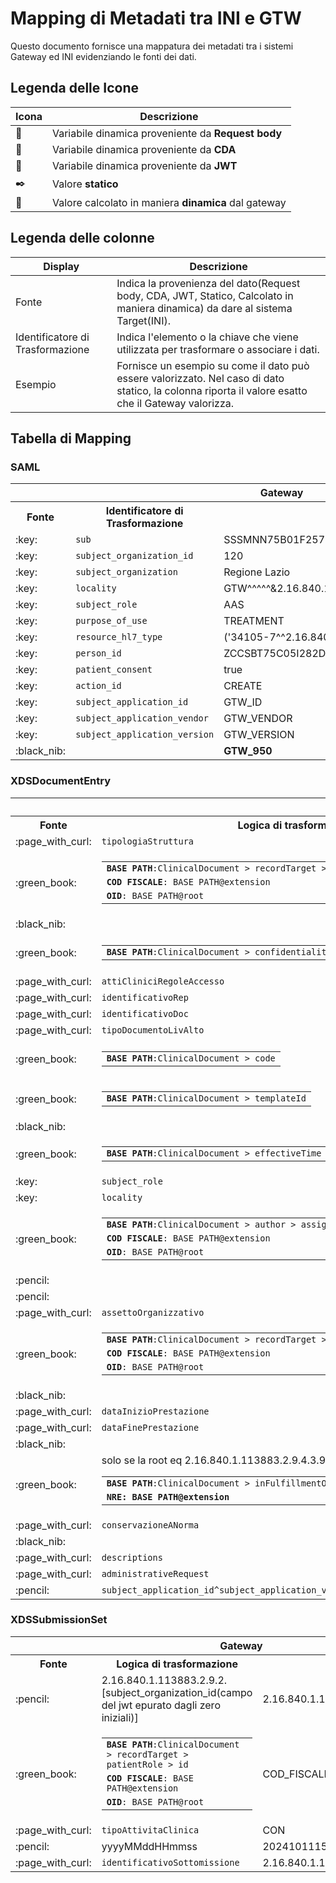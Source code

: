 # Mapping di Metadati tra INI e GTW

Questo documento fornisce una mappatura dei metadati tra i sistemi Gateway ed INI evidenziando le fonti dei dati.

## Legenda delle Icone

| Icona             | Descrizione                                          |
|-------------------|------------------------------------------------------|
| :page_with_curl:  | Variabile dinamica proveniente da **Request body**   |
| :green_book:      | Variabile dinamica proveniente da **CDA**            |
| :key:             | Variabile dinamica proveniente da **JWT**            |
| :black_nib:       | Valore **statico**                                   |
| :pencil:          | Valore calcolato in maniera **dinamica** dal gateway | 

## Legenda delle colonne

| Display                           | Descrizione                                                                                                                                         |
|-----------------------------------|-----------------------------------------------------------------------------------------------------------------------------------------------------|
| Fonte                             | Indica la provenienza del dato(Request body, CDA, JWT, Statico, Calcolato in maniera dinamica) da dare al sistema Target(INI).                      |
| Identificatore di Trasformazione  | Indica l'elemento o la chiave che viene utilizzata per trasformare o associare i dati.                                                              |
| Esempio                           | Fornisce un esempio su come il dato può essere valorizzato. Nel caso di dato statico, la colonna riporta il valore esatto che il Gateway valorizza. |


## Tabella di Mapping
<h3>SAML</h3>
<table>
    <tr>
        <th colspan="3">Gateway</th>
        <th rowspan="2">INI</th>
    </tr>
    <tr>
        <th>Fonte</th>
        <th>Identificatore di Trasformazione</th>
        <th>Esempio</th>
    </tr>
    <tr>
        <td>:key:</td>
        <td><code>sub</code></td>
        <td>SSSMNN75B01F257L^^^&2.16.840.1.113883.2.9.4.3.2&ISO</td>
        <td><code>urn:oasis:names:tc:xacml:1.0:subject:subject-id</code></td>
    </tr>
    <tr>
        <td>:key:</td>
        <td><code>subject_organization_id</code></td>
        <td>120</td>
        <td><code>urn:oasis:names:tc:xspa:1.0:subject:organization-id</code></td>
    </tr>
    <tr>
        <td>:key:</td>
        <td><code>subject_organization</code></td>
        <td>Regione Lazio</td>
        <td><code>urn:oasis:names:tc:xspa:1.0:subject:organization</code></td>
    </tr>
    <tr>
        <td>:key:</td>
        <td><code>locality</code></td>
        <td>GTW^^^^^&2.16.840.1.113883.2.9.4.1.3&ISO^^^^GTW_STRUTTURA</td>
        <td><code>urn:oasis:names:tc:xspa:1.0:environment:locality</code></td>
    </tr>
    <tr>
        <td>:key:</td>
        <td><code>subject_role</code></td>
        <td>AAS</td>
        <td><code>urn:oasis:names:tc:xacml:2.0:subject:role</code></td>
    </tr>
    <tr>
        <td>:key:</td>
        <td><code>purpose_of_use</code></td>
        <td>TREATMENT</td>
        <td><code>urn:oasis:names:tc:xspa:1.0:subject:purposeofuse</code></td>
    </tr>
    <tr>
        <td>:key:</td>
        <td><code>resource_hl7_type</code></td>
        <td>('34105-7^^2.16.840.1.113883.6.1')</td>
        <td><code>urn:oasis:names:tc:xspa:1.0:resource:hl7:type</code></td>
    </tr>
    <tr>
        <td>:key:</td>
        <td><code>person_id</code></td>
        <td>ZCCSBT75C05I282D^^^&2.16.840.1.113883.2.9.4.3.2&ISO</td>
        <td><code>urn:oasis:names:tc:xacml:1.0:resource:resource-id</code></td>
    </tr>
    <tr>
        <td>:key:</td>
        <td><code>patient_consent</code></td>
        <td>true</td>
        <td><code>urn:oasis:names:tc:xspa:1.0:resource:patient:consent</code></td>
    </tr>
    <tr>
        <td>:key:</td>
        <td><code>action_id</code></td>
        <td>CREATE</td>
        <td><code>urn:oasis:names:tc:xacml:1.0:action:action-id</code></td>
    </tr>
    <tr>
        <td>:key:</td>
        <td><code>subject_application_id</code></td>
        <td>GTW_ID</td>
        <td><code>SubjectApplicationId</code></td>
    </tr>
    <tr>
        <td>:key:</td>
        <td><code>subject_application_vendor</code></td>
        <td>GTW_VENDOR</td>
        <td><code>SubjectApplicationVendor</code></td>
    </tr>
    <tr>
        <td>:key:</td>
        <td><code>subject_application_version</code></td>
        <td>GTW_VERSION</td>
        <td><code>SubjectApplicationVersion</code></td>
    </tr>
    <tr>
        <td>:black_nib:</td>
        <td></td>
        <td><strong>GTW_950</strong></td>
        <td><code>SubjectAuthenticator</code></td>
    </tr>
</table>
 
<h3>XDSDocumentEntry</h3>

<table>
    <tr>
        <th colspan="3">Gateway</th>
        <th rowspan="2">INI</th>
    </tr>
    <tr>
        <th>Fonte</th>
        <th>Logica di trasformazione</th>
        <th>Esempio</th>
    </tr>
    <tr>
        <td>:page_with_curl:</td>
        <td><code>tipologiaStruttura</code></td>
        <td>Ospedale</td>
        <td><code>healthcareFacilityTypeCode</code></td>
    </tr>
    <tr>
        <td>:green_book:</td> 
        <td>
            <table>
                <tr>
                    <td><code><strong>BASE PATH</strong>:ClinicalDocument &gt; recordTarget &gt; patientRole &gt; id</code>
                    </td>
                </tr>
                <tr>
                    <td><code><strong>COD FISCALE</strong>: BASE PATH@extension</code></td>
                </tr>
                <tr>
                    <td><code><strong>OID</strong>: BASE PATH@root</code></td>
                </tr>
            </table>
        </td> 
        <td>COD_FISCALE + "^^^&" + OID + "&ISO"</td>
        <td><code>patientId</code></td>
    </tr>
    <tr>
        <td>:black_nib:</td>
        <td></td>
        <td><strong>application/pdf+text/x-cda-r2+xml</strong></td>
        <td><code>mimeType</code></td>
    </tr>
    <tr>
        <td>:green_book:</td>
        <td>
            <table>
                <tr>
                    <td><code><strong>BASE PATH</strong>:ClinicalDocument &gt confidentialityCode</code></td>
                </tr>
            </table>
        </td>
        <td>
            <table>
                <tr>
                    <td>BASE PATH@code</td>
                    <td>BASE PATH@displayName</td>
                </tr>
            </table>
        </td>
        <td><code>confidentialityCode</code></td>
    </tr>
    <tr>
        <td>:page_with_curl:</td>
        <td><code>attiCliniciRegoleAccesso</code></td>
        <td>P99</td>
        <td><code>eventCodeList</code></td>
    </tr>
    <tr>
        <td>:page_with_curl:</td>
        <td><code>identificativoRep</code></td>
        <td>2.16.840.1.113883.2.9.2.120.4.5.111111</td>
        <td><code>repositoryUniqueId</code></td>
    </tr>
    <tr>
        <td>:page_with_curl:</td>
        <td><code>identificativoDoc</code></td>
        <td>2.16.840.1.113883.2.9.2.120.4.4^GTW_ID</td>
        <td><code>uniqueId</code></td>
    </tr>
    <tr>
        <td>:page_with_curl:</td>
        <td><code>tipoDocumentoLivAlto</code></td>
        <td>REF</td>
        <td><code>classCode</code></td>
    </tr>
    <tr>
        <td>:green_book:</td>
        <td>
            <table>
                <tr>
                    <td><code><strong>BASE PATH</strong>:ClinicalDocument &gt code</code></td>
                </tr>
            </table>
        </td>
        <td>
            <table>
                <tr>
                    <td>BASE PATH@code</td>
                    <td>BASE PATH@displayName</td>
                </tr>
            </table>
        </td>
        <td><code>typeCode</code></td>
    </tr>
    <tr>
        <td>:green_book:</td>
        <td>
            <table>
                <tr>
                    <td><code><strong>BASE PATH</strong>:ClinicalDocument &gt templateId</code></td>
                </tr>
            </table>
        </td>
        <td>BASEPATH@root</td>
        <td><code>formatCode</code></td>
    </tr>
    <tr>
        <td>:black_nib:</td>
        <td></td>
        <td><strong>urn:uuid:7edca82f-054d-47f2-a032-9b2a5b5186c1</strong></td>
        <td><code>entryUUID</code></td>
    </tr>
    <tr>
        <td>:green_book:</td>
        <td>
            <table>
                <tr>
                    <td><code><strong>BASE PATH</strong>:ClinicalDocument &gt effectiveTime</code></td>
                </tr>
            </table>
        </td>
        <td>BASE PATH@value</td>
        <td><code>creationTime</code></td>
    </tr>
    <tr>
        <td>:key:</td>
        <td><code>subject_role</code></td>
        <td>AAS</td>
        <td><code>authorRole</code></td>
    </tr>
    <tr>
        <td>:key:</td>
        <td><code>locality</code></td>
        <td>GTW_NAME^^^^^&2.16.840.1.113883.2.9.4.1.3&ISO^^^^GTW_STRUCTURE</td>
        <td><code>authorInstitution</code></td>
    </tr>
    <tr>
        <td>:green_book:</td>
        <td>
            <table>
                <tr>
                    <td><code><strong>BASE PATH</strong>:ClinicalDocument &gt author &gt assignedAuthor &gt id</code>
                    </td>
                </tr>
                <tr>
                    <td><code><strong>COD FISCALE</strong>: BASE PATH@extension</code></td>
                </tr>
                <tr>
                    <td><code><strong>OID</strong>: BASE PATH@root</code></td>
                </tr>
            </table>
        </td>
        <td>COD_FISCALE + "^^^^^^^^&" + OID + "&ISO"</td>
        <td><code>authorPerson</code></td>
    </tr>
    <tr>
        <td>:pencil:</td>
        <td></td>
        <td>SHA1 PDF</td>
        <td><code>hash</code></td>
    </tr>
    <tr>
        <td>:pencil:</td>
        <td></td>
        <td>Dimensione PDF in byte</td>
        <td><code>size</code></td>
    </tr>
    <tr>
        <td>:page_with_curl:</td>
        <td><code>assettoOrganizzativo</code></td>
        <td>AD_PSC001</td>
        <td><code>practiceSettingsCode</code></td>
    </tr>
    <tr>
        <td>:green_book:</td>
        <td>
            <table>
                <tr>
                    <td><code><strong>BASE PATH</strong>:ClinicalDocument &gt recordTarget &gt patientRole &gt id</code>
                    </td>
                </tr>
                <tr>
                    <td><code><strong>COD FISCALE</strong>: BASE PATH@extension</code></td>
                </tr>
                <tr>
                    <td><code><strong>OID</strong>: BASE PATH@root</code></td>
                </tr>
            </table>
        </td>
        <td>COD_FISCALE + "^^^&" + OID + "&ISO"</td>
        <td><code>sourcePatientId</code></td>
    </tr>
    <tr>
        <td>:black_nib:</td>
        <td></td>
        <td><strong>it-IT</strong></td>
        <td><code>languageCode</code></td>
    </tr>
    <tr>
        <td>:page_with_curl:</td>
        <td><code>dataInizioPrestazione</code></td>
        <td>20240326110012</td>
        <td><code>serviceStartTime</code></td>
    </tr>
    <tr>
        <td>:page_with_curl:</td>
        <td><code>dataFinePrestazione</code></td>
        <td>20240326110012</td>
        <td><code>serviceStopTime</code></td>
    </tr>
    <tr>
        <td>:black_nib:</td>
        <td></td>
        <td><strong>urn:oasis:names:tc:ebxml-regrep:StatusType:Approved</strong></td>
        <td><code>$XDSDocumentEntryStatus</code></td>
    </tr>
    <tr>
        <td>:green_book:</td>
        <td>
            <table>
                <tr>
                    <td><code><strong>BASE PATH</strong>:ClinicalDocument &gt inFulfillmentOf &gt order &gt id</code>
                    </td>
                </tr>
                <tr>
                    <td><code><strong>NRE: BASE PATH@extension</strong></code></td>
                    solo se la root eq 2.16.840.1.113883.2.9.4.3.9
                </tr> 
            </table>
        </td>
        <td>NRE +"^^^&2.16.840.1.113883.2.9.4.3.8"+&ISO^urn:ihe:iti:xds:2013:order</td>
        <td><code>referenceIdList</code></td>
    </tr>
    <tr>
        <td>:page_with_curl:</td>
        <td><code>conservazioneANorma</code></td>
        <td><strong>CONS^^^&2.16.840.1.113883.2.9.3.3.6.1.7&ISO</strong></td>
        <td><code>urn:ita:2017:repository-type</code></td>
    </tr>
    <tr>
        <td>:black_nib:</td>
        <td></td>
        <td><strong>true^Documento firmato</strong></td>
        <td><code>documentSigned</code></td>
    </tr>
    <tr>
        <td>:page_with_curl:</td>
        <td><code>descriptions</code></td>
        <td>"019655^Bentelan^2.16.840.1.113883.2.9.6.1.5"</td>
        <td><code>description</code></td>
    </tr>
    <tr>
        <td>:page_with_curl:</td>
        <td><code>administrativeRequest</code></td>
        <td>SSN</td>
        <td><code>administrativeRequest</code></td>
    </tr>
    <tr>
        <td>:pencil:</td>
        <td><code>subject_application_id^subject_application_vendor^subject_application_version</code></td>
        <td>SSN</td>
        <td><code>urn:ihe:iti:xds:2024:SubjectApplication</code></td>
    </tr>

</table>

<h3>XDSSubmissionSet</h3>

<table>
    <tr>
        <th colspan="3">Gateway</th>
        <th rowspan="2">INI</th>
    </tr>
    <tr>
        <th>Fonte</th>
        <th>Logica di trasformazione</th>
        <th>Esempio</th>
    </tr>
    <tr>
        <td>:pencil:</td>
        <td>2.16.840.1.113883.2.9.2.[subject_organization_id(campo del jwt epurato dagli zero iniziali)]</td>
        <td>2.16.840.1.113883.2.9.2.120</td>
        <td><code>sourceId</code></td>
    </tr>
    <tr>
        <td>:green_book:</td>
        <td>
            <table>
                <tr>
                    <td><code><strong>BASE PATH</strong>:ClinicalDocument &gt; recordTarget &gt; patientRole &gt; id</code>
                    </td>
                </tr>
                <tr>
                    <td><code><strong>COD FISCALE</strong>: BASE PATH@extension</code></td>
                </tr>
                <tr>
                    <td><code><strong>OID</strong>: BASE PATH@root</code></td>
                </tr>
            </table>
        </td>
        <td>COD_FISCALE + "^^^&" + OID + "&ISO"/td>
        <td><code>patientId</code></td>
    </tr>
    <tr>
        <td>:page_with_curl:</td>
        <td><code>tipoAttivitaClinica</code></td>
        <td>CON</td>
        <td><code>contentTypeCode</code></td>
    </tr>
    <tr>
        <td>:pencil:</td>
        <td>yyyyMMddHHmmss</td>
        <td>20241011152345</td>
        <td><code>submissionTime</code></td>
    </tr>
    <tr>
        <td>:page_with_curl:</td>
        <td><code>identificativoSottomissione</code></td>
        <td>2.16.840.1.113883.2.9.2.120.4.3.123456</td>
        <td><code>uniqueId</code></td>
    </tr>

</table>